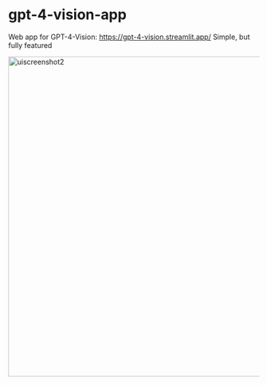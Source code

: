 # gpt-4-vision-app
Web app for GPT-4-Vision: https://gpt-4-vision.streamlit.app/
Simple, but fully featured

<img width="641" alt="uiscreenshot2" src="https://github.com/d3n7/gpt-4-vision-app/assets/29033313/5fed52aa-6aa8-419b-af05-bf67a1ab37cd">

